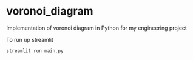 # voronoi_diagram
Implementation of voronoi diagram in Python for my engineering project

To run up streamlit

`streamlit run main.py`
